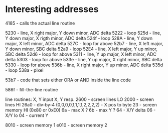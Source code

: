 # Interesting addresses

4185 - calls the actual line routine


5230 - line, X right major, Y down minor, ADC delta
5222 - loop
525d - line, Y down major, X rigth minor, ADC delta
524f - loop
528A - line, Y down major, X left minor, ADC delta
527C - loop for above
52b7 - line, X left major, Y down minor, SBC delta
52a9 - loop
52E4 - line, X left major, Y up minor, SBC  delta
52d6 - loop for above
5311 - line, Y up major, X left minor, ADC delta
5303 - loop for above
533e - line, Y up major, X right minor, SBC delta
5330 - loop for above
536b - line, X right major, Y up minor, ADC delta
535d - loop
538a - pixel

53b7 - code that sets either ORA or AND inside the line code


586f - fill-the-line routine

line routines: X, Y input X, Y resp.
2600 - screen lines LO
2000 - screen lines HI
26a0 - div-by-4 (0,0,0,0,1,1,1,1,2,2,2,2) - X pos to byte
23 - screen memory HI (0x80 or 0xE0)
6a - max X ?
6b - max Y ?
64 - X/Y delta
06 - X/Y lo
04 - current Y

8010 - screen memory 1
e010 - screen memory 2
